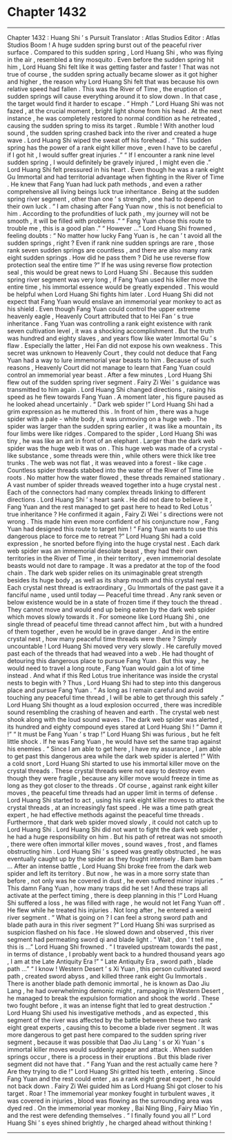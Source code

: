 
# Chapter 1432


---

Chapter 1432 : Huang Shi ’ s Pursuit
Translator :
Atlas Studios
Editor :
Atlas Studios
Boom !
A huge sudden spring burst out of the peaceful river surface .
Compared to this sudden spring , Lord Huang Shi , who was flying in the air , resembled a tiny mosquito .
Even before the sudden spring hit him , Lord Huang Shi felt like it was getting faster and faster !
That was not true of course , the sudden spring actually became slower as it got higher and higher , the reason why Lord Huang Shi felt that was because his own relative speed had fallen .
This was the River of Time , the eruption of sudden springs will cause everything around it to slow down . In that case , the target would find it harder to escape .
“ Hmph .” Lord Huang Shi was not fazed , at the crucial moment , bright light shone from his head .
At the next instance , he was completely restored to normal condition as he retreated , causing the sudden spring to miss its target .
Rumble !
With another loud sound , the sudden spring crashed back into the river and created a huge wave .
Lord Huang Shi wiped the sweat off his forehead .
“ This sudden spring has the power of a rank eight killer move , even I have to be careful , if I got hit , I would suffer great injuries .”
“ If I encounter a rank nine level sudden spring , I would definitely be gravely injured , I might even die .”
Lord Huang Shi felt pressured in his heart .
Even though he was a rank eight Gu Immortal and had territorial advantage when fighting in the River of Time .
He knew that Fang Yuan had luck path methods , and even a rather comprehensive all living beings luck true inheritance .
Being at the sudden spring river segment , other than one ’ s strength , one had to depend on their own luck .
“ I am chasing after Fang Yuan now , this is not beneficial to him . According to the profundities of luck path , my journey will not be smooth , it will be filled with problems .”
“ Fang Yuan chose this route to trouble me , this is a good plan .”
“ However …” Lord Huang Shi frowned , feeling doubts : “ No matter how lucky Fang Yuan is , he can ’ t avoid all the sudden springs , right ? Even if rank nine sudden springs are rare , those rank seven sudden springs are countless , and there are also many rank eight sudden springs . How did he pass them ? Did he use reverse flow protection seal the entire time ?”
If he was using reverse flow protection seal , this would be great news to Lord Huang Shi .
Because this sudden spring river segment was very long , if Fang Yuan used his killer move the entire time , his immortal essence would be greatly expended . This would be helpful when Lord Huang Shi fights him later .
Lord Huang Shi did not expect that Fang Yuan would enslave an immemorial year monkey to act as his shield .
Even though Fang Yuan could control the upper extreme heavenly eagle , Heavenly Court attributed that to Hei Fan ’ s true inheritance . Fang Yuan was controlling a rank eight existence with rank seven cultivation level , it was a shocking accomplishment .
But the truth was hundred and eighty slaves , and years flow like water Immortal Gu ’ s flaw .
Especially the latter , Hei Fan did not expose his own weakness . This secret was unknown to Heavenly Court , they could not deduce that Fang Yuan had a way to lure immemorial year beasts to him .
Because of such reasons , Heavenly Court did not manage to learn that Fang Yuan could control an immemorial year beast .
After a few minutes , Lord Huang Shi flew out of the sudden spring river segment .
Fairy Zi Wei ’ s guidance was transmitted to him again .
Lord Huang Shi changed directions , raising his speed as he flew towards Fang Yuan .
A moment later , his figure paused as he looked ahead uncertainly .
“ Dark web spider !” Lord Huang Shi had a grim expression as he muttered this .
In front of him , there was a huge spider with a pale - white body , it was unmoving on a huge web .
The spider was larger than the sudden spring earlier , it was like a mountain , its four limbs were like ridges .
Compared to the spider , Lord Huang Shi was tiny , he was like an ant in front of an elephant .
Larger than the dark web spider was the huge web it was on .
This huge web was made of a crystal - like substance , some threads were thin , while others were thick like tree trunks . The web was not flat , it was weaved into a forest - like cage .
Countless spider threads stabbed into the water of the River of Time like roots . No matter how the water flowed , these threads remained stationary .
A vast number of spider threads weaved together into a huge crystal nest . Each of the connectors had many complex threads linking to different directions .
Lord Huang Shi ’ s heart sank .
He did not dare to believe it , Fang Yuan and the rest managed to get past here to head to Red Lotus ’ true inheritance ?
He confirmed it again , Fairy Zi Wei ’ s directions were not wrong .
This made him even more confident of his conjuncture now , Fang Yuan had designed this route to target him !
“ Fang Yuan wants to use this dangerous place to force me to retreat ?” Lord Huang Shi had a cold expression , he snorted before flying into the huge crystal nest .
Each dark web spider was an immemorial desolate beast , they had their own territories in the River of Time , in their territory , even immemorial desolate beasts would not dare to rampage .
It was a predator at the top of the food chain .
The dark web spider relies on its unimaginable great strength besides its huge body , as well as its sharp mouth and this crystal nest .
Each crystal nest thread is extraordinary , Gu Immortals of the past gave it a fanciful name , used until today —
Peaceful time thread .
Any rank seven or below existence would be in a state of frozen time if they touch the thread . They cannot move and would end up being eaten by the dark web spider which moves slowly towards it .
For someone like Lord Huang Shi , one single thread of peaceful time thread cannot affect him , but with a hundred of them together , even he would be in grave danger .
And in the entire crystal nest , how many peaceful time threads were there ? Simply uncountable !
Lord Huang Shi moved very very slowly .
He carefully moved past each of the threads that had weaved into a web .
He had thought of detouring this dangerous place to pursue Fang Yuan .
But this way , he would need to travel a long route , Fang Yuan would gain a lot of time instead .
And what if this Red Lotus true inheritance was inside the crystal nests to begin with ?
Thus , Lord Huang Shi had to step into this dangerous place and pursue Fang Yuan .
“ As long as I remain careful and avoid touching any peaceful time thread , I will be able to get through this safely .” Lord Huang Shi thought as a loud explosion occurred , there was incredible sound resembling the crashing of heaven and earth .
The crystal web nest shook along with the loud sound waves .
The dark web spider was alerted , its hundred and eighty compound eyes stared at Lord Huang Shi !
“ Damn it !”
“ It must be Fang Yuan ’ s trap !”
Lord Huang Shi was furious , but he felt little shock . If he was Fang Yuan , he would have set the same trap against his enemies .
“ Since I am able to get here , I have my assurance , I am able to get past this dangerous area while the dark web spider is alerted !”
With a cold snort , Lord Huang Shi started to use his immortal killer move on the crystal threads .
These crystal threads were not easy to destroy even though they were fragile , because any killer move would freeze in time as long as they got closer to the threads .
Of course , against rank eight killer moves , the peaceful time threads had an upper limit in terms of defense .
Lord Huang Shi started to act , using his rank eight killer moves to attack the crystal threads , at an increasingly fast speed .
He was a time path great expert , he had effective methods against the peaceful time threads .
Furthermore , that dark web spider moved slowly , it could not catch up to Lord Huang Shi .
Lord Huang Shi did not want to fight the dark web spider , he had a huge responsibility on him .
But his path of retreat was not smooth , there were often immortal killer moves , sound waves , frost , and flames obstructing him .
Lord Huang Shi ’ s speed was greatly obstructed , he was eventually caught up by the spider as they fought intensely .
Bam bam bam …
After an intense battle , Lord Huang Shi broke free from the dark web spider and left its territory .
But now , he was in a more sorry state than before , not only was he covered in dust , he even suffered minor injuries .
“ This damn Fang Yuan , how many traps did he set ! And these traps all activate at the perfect timing , there is deep planning in this !”
Lord Huang Shi suffered a loss , he was filled with rage , he would not let Fang Yuan off .
He flew while he treated his injuries .
Not long after , he entered a weird river segment .
“ What is going on ? I can feel a strong sword path and blade path aura in this river segment ?” Lord Huang Shi was surprised as suspicion flashed on his face .
He slowed down and observed , this river segment had permeating sword qi and blade light .
“ Wait , don ’ t tell me , this is …”
Lord Huang Shi frowned .
“ I traveled upstream towards the past , in terms of distance , I probably went back to a hundred thousand years ago , I am at the Late Antiquity Era !”
“ Late Antiquity Era , sword path , blade path …”
“ I know ! Western Desert ’ s Xi Yuan , this person cultivated sword path , created sword abyss , and killed three rank eight Gu Immortals . There is another blade path demonic immortal , he is known as Dao Jiu Lang , he had overwhelming demonic might , rampaging in Western Desert , he managed to break the expulsion formation and shook the world . These two fought before , it was an intense fight that led to great destruction .”
Lord Huang Shi used his investigative methods , and as expected , this segment of the river was affected by the battle between these two rank eight great experts , causing this to become a blade river segment .
It was more dangerous to get past here compared to the sudden spring river segment , because it was possible that Dao Jiu Lang ’ s or Xi Yuan ’ s immortal killer moves would suddenly appear and attack .
When sudden springs occur , there is a process in their eruptions . But this blade river segment did not have that .
“ Fang Yuan and the rest actually came here ? Are they trying to die !” Lord Huang Shi gritted his teeth , entering .
Since Fang Yuan and the rest could enter , as a rank eight great expert , he could not back down .
Fairy Zi Wei guided him as Lord Huang Shi got closer to his target .
Roar !
The immemorial year monkey fought in turbulent waves , it was covered in injuries , blood was flowing as the surrounding area was dyed red .
On the immemorial year monkey , Bai Ning Bing , Fairy Miao Yin , and the rest were defending themselves .
“ I finally found you all !” Lord Huang Shi ’ s eyes shined brightly , he charged ahead without thinking !

---

